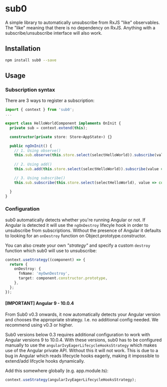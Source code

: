 # sub0

A simple library to automatically unsubscribe from RxJS "like" observables. The "like" meaning that there is no
dependency on RxJS. Anything with a subscribe/unsubscribe interface will also work.

## Installation

```bash
npm install sub0 --save
```

## Usage

### Subscription syntax

There are 3 ways to register a subscription:

```ts
import { context } from 'sub0';
...

export class HelloWorldComponent implements OnInit {
  private sub = context.extend(this);

  constructor(private store: Store<AppState>) {}

  public ngOnInit() {
    // 1. Using observe()
    this.sub.observe(this.store.select(selectHelloWorld)).subscribe(value => console.log(value));
   
    // 2. Using add()
    this.sub.add(this.store.select(selectHelloWorld)).subscribe(value => console.log(value));

    // 3. Using subscribe()
    this.sub.subscribe(this.store.select(selectHelloWorld), value => console.log(value));

  }
}
```

### Configuration

sub0 automatically detects whether you're running Angular or not. If Angular is detected it will use the `ngOnDestroy`
lifecyle hook in order to unsubscribe from subscriptions. Without the presence of Angular it defaults to looking for an
`onDestroy` function on Object.prototype.constructor.

You can also create your own _"strategy"_ and specify a custom `destroy` function which sub0 will use to unsubscribe:

```ts
context.useStrategy((component) => {
  return {
    onDestroy: {
      fnName: 'myOwnDestroy',
      target: component.constructor.prototype,
    },
  };
});
```

#### [IMPORTANT] Angular 9 - 10.0.4

From Sub0 v0.3 onwards, it now automatically detects your Angular version and chooses the appropriate strategy. I.e. no additional
config needed. We recommend using v0.3 or higher.

Sub0 versions below 0.3 requires additional configuration to work with Angular versions 9 to 10.0.4.
With these versions, sub0 has to be configured manually to use the `angularIvyEagerLifecycleHooksStrategy` which makes
use of the Angular private API. Without this it will not work. This is due to a bug in Angular which reads lifecycle
hooks eagerly, making it impossible to extend/add lifcycle hooks dynamically.

Add this somewhere globally (e.g. app.module.ts):
```ts
context.useStrategy(angularIvyEagerLifecycleHooksStrategy);
```
